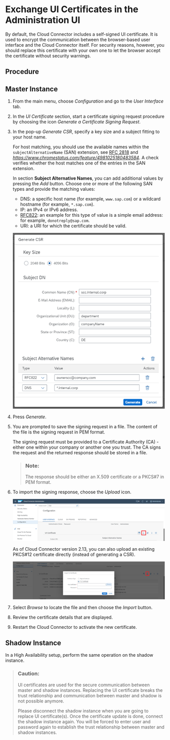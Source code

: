 <!-- loiob70bf164a6e6498b8bf1f459554609f5 -->

# Exchange UI Certificates in the Administration UI

By default, the Cloud Connector includes a self-signed UI certificate. It is used to encrypt the communication between the browser-based user interface and the Cloud Connector itself. For security reasons, however, you should replace this certificate with your own one to let the browser accept the certificate without security warnings.

<a name="concept_jhp_ydl_cs"/>

<!-- concept\_jhp\_ydl\_cs -->

## Procedure



## Master Instance

1.  From the main menu, choose *Configuration* and go to the *User Interface* tab.
2.  In the *UI Certificate* section, start a certificate signing request procedure by choosing the icon *Generate a Certificate Signing Request*.
3.  In the pop-up *Generate CSR*, specify a key size and a subject fitting to your host name.

    For host matching, you should use the available names within the `subjectAlternativeName` \(SAN\) extension, see [RFC 2818](https://tools.ietf.org/html/rfc2818) and *https://www.chromestatus.com/feature/4981025180483584*. A check verifies whether the host matches one of the entries in the SAN extension.

    In section **Subject Alternative Names**, you can add additional values by pressing the *Add* button. Choose one or more of the following SAN types and provide the matching values:

    -   DNS: a specific host name \(for example, `www.sap.com`\) or a wildcard hostname \(for example, `*.sap.com`\).
    -   IP: an IPv4 or IPv6 address.
    -   [RFC822](https://tools.ietf.org/html/rfc822): an example for this type of value is a simple email address: for example, `donotreply@sap.com`.
    -   URI: a URI for which the certificate should be valid.

    ![](images/SCC_Exchange_UI_Certificates_-_Generate_CSR_ebeafe4.png)

4.  Press *Generate*.
5.  You are prompted to save the signing request in a file. The content of the file is the signing request in PEM format.

    The signing request must be provided to a Certificate Authority \(CA\) - either one within your company or another one you trust. The CA signs the request and the returned response should be stored in a file.

    > ### Note:  
    > The response should be either an X.509 certificate or a PKCS\#7 in PEM format.

6.  To import the signing response, choose the *Upload* icon.

    ![](images/SCC_Exchange_UI_Certificates_-_2_13_0430eef.png)

    As of Cloud Connector version 2.13, you can also upload an existing PKCS\#12 certificate directly \(instead of generating a CSR\).

    ![](images/ExchangeUICertificates_2_13_PKCS_12_60499b9.png)

7.  Select *Browse* to locate the file and then choose the *Import* button.
8.  Review the certificate details that are displayed.
9.  Restart the Cloud Connector to activate the new certificate.



## Shadow Instance

In a High Availability setup, perform the same operation on the shadow instance.

> ### Caution:  
> UI certificates are used for the secure communication between master and shadow instances. Replacing the UI certificate breaks the trust relationship and communication between master and shadow is not possible anymore.
> 
> Please disconnect the shadow instance when you are going to replace UI certificate\(s\). Once the certificate update is done, connect the shadow instance again. You will be forced to enter user and password again to establish the trust relationship between master and shadow instances.

